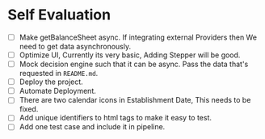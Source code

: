 # Self Evaluation

- [ ] Make getBalanceSheet async. If integrating external Providers then We need to get data asynchronously.
- [ ] Optimize UI, Currently its very basic, Adding Stepper will be good.
- [ ] Mock decision engine such that it can be async. Pass the data that's requested in `README.md`.
- [ ] Deploy the project.
- [ ] Automate Deployment.
- [ ] There are two calendar icons in Establishment Date, This needs to be fixed.
- [ ] Add unique identifiers to html tags to make it easy to test.
- [ ] Add one test case and include it in pipeline.
